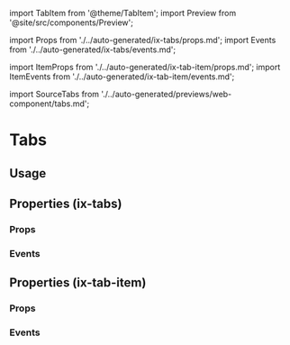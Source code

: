 import TabItem from '@theme/TabItem';
import Preview from '@site/src/components/Preview';

import Props from './../auto-generated/ix-tabs/props.md';
import Events from './../auto-generated/ix-tabs/events.md';

import ItemProps from './../auto-generated/ix-tab-item/props.md';
import ItemEvents from './../auto-generated/ix-tab-item/events.md';

import SourceTabs from './../auto-generated/previews/web-component/tabs.md';

# Tabs

## Usage

<Preview name="tabs" height="20rem">
  <TabItem value="javascript"> 
    <SourceTabs />
  </TabItem>
</Preview>

## Properties (ix-tabs)

### Props

<Props />

### Events

<Events />

## Properties (ix-tab-item)

### Props

<ItemProps />

### Events

<ItemEvents />
